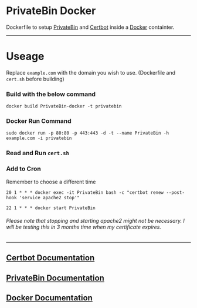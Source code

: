 # PrivateBin Docker
Dockerfile to setup [PrivateBin](https://github.com/PrivateBin/PrivateBin) and [Certbot](https://certbot.eff.org/)
inside a [Docker](https://www.docker.com) containter.

___

# Useage
Replace `example.com` with the domain you wish to use. (Dockerfile and `cert.sh` before building)

### Build with the below command
`docker build PrivateBin-docker -t privatebin`

### Docker Run Command
`sudo docker run -p 80:80 -p 443:443 -d -t --name PrivateBin -h example.com -i privatebin`

### Read and Run `cert.sh`

### Add to Cron
Remember to choose a different time

`20 1 * * * docker exec -it PrivateBin bash -c "certbot renew --post-hook 'service apache2 stop'"`

`22 1 * * * docker start PrivateBin`

###### Please note that stopping and starting apache2 might not be necessary. I will be testing this in 3 months time when my certificate expires.
___

## [Certbot Documentation](https://certbot.eff.org/docs/using.html)
## [PrivateBin Documentation](https://github.com/PrivateBin/PrivateBin/wiki)
## [Docker Documentation](https://docs.docker.com/)
